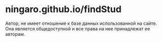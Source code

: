 # ningaro.github.io/findStud
Автор, не имеет отношение к базе данных использованной на сайте.
Она является общедоступной и все права на нее принадлежат ее авторам.

